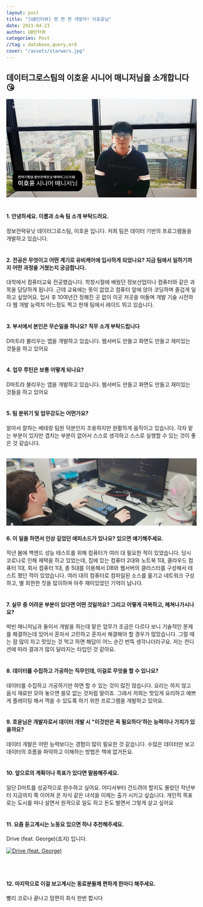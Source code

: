 ```yaml
---
layout: post
title: "[UB인터뷰] 찐 찐 찐 개발자! 이호윤님"
date: 2021-04-23
author: UB인터뷰
categories: Post
//tag : database,query,erd
cover: "/assets/starwars.jpg"
---
```



## 데이터그로스팀의 이호윤 시니어 매니저님을 소개합니다 😘
![](/assets/posting/20210423/4.jpg)
<br><br>

#### 1. 안녕하세요. 이름과 소속 팀 소개 부탁드려요.
정보전략유닛 데이터그로스팀, 이호윤 입니다.
저희 팀은 데이터 기반의 프로그램들을 개발하고 있습니다.
<br><br>

#### 2. 전공은 무엇이고 어떤 계기로 유비케어에 입사하게 되었나요? 지금 팀에서 일하기까지 어떤 과정을 거쳤는지 궁금합니다.
대학에서 컴퓨터교육 전공했습니다. 학창시절에 배웠던 정보산업이나 컴퓨터와 같은 과목을 담당하게 됩니다. 근데 교육에는 뜻이 없었고 컴퓨터 앞에 앉아 코딩하며 즐겁게 일하고 싶었어요.
입사 후 10여년간 정해진 곳 없이 이곳 저곳을 떠돌며 개발 기술 시전하다 웹 개발 능력치 어느정도 찍고 현재 팀에서 레이드 뛰고 있습니다.
<br><br>

#### 3. 부서에서 본인은 무슨일을 하나요? 직무 소개 부탁드립니다
D마트라 불리우는 앱을 개발하고 있습니다. 웹서버도 만들고 화면도 만들고 재미있는 것들을 하고 있어요
<br><br>

#### 4. 업무 루틴은 보통 어떻게 되나요?
D마트라 불리우는 앱을 개발하고 있습니다. 웹서버도 만들고 화면도 만들고 재미있는 것들을 하고 있어요
<br><br>

#### 5. 팀 분위기 및 업무강도는 어떤가요?
알아서 잘하는 베테랑 팀원 덕분인지 조용하지만 원활하게 움직이고 있습니다.
각자 맡는 부분이 있지만 겹치는 부분이 없어서 스스로 생각하고 스스로 실행할 수 있는 것이 좋은 것 같습니다.
<br><br>

![](/assets/posting/20210423/3.jpg)
#### 6. 이 일을 하면서 인상 깊었던 에피소드가 있나요? 있으면 얘기해주세요.
작년 봄에 백엔드 성능 테스트를 위해 컴퓨터가 여러 대 필요한 적이 있었습니다. 당시 코로나로 인해 재택을 하고 있었는데, 집에 있는 컴퓨터 2대와 노트북 1대, 클라우드 컴퓨터 1대, 회사 컴퓨터 1대, 총 5대를 이용해서 DB와 웹서버의 클러스터를 구성해서 테스트 했던 적이 있었습니다. 여러 대의 컴퓨터로 컴파일된 소스를 옮기고 네트워크 구성하고, 별 희한한 짓을 많이하며 아주 재미있었던 기억이 납니다.
<br><br>

#### 7. 실무 중 어려운 부분이 있다면 어떤 것일까요? 그리고 어떻게 극복하고, 헤쳐나가시나요?
박빈 매니저님과 둘이서 개발을 하는데 맡은 업무가 조금은 다르다 보니 기술적인 문제를 해결하는데 있어서 혼자서 고민하고 혼자서 해결해야 할 경우가 많았습니다. 그럴 때는 잠 많이 자고 맛있는 것 먹고 하면 해답이 어느 순간 번뜩 생각나더라구요. 저는 컨디션에 따라 결과가 많이 달라지는 타입인 것 같아요.
<br><br>

#### 8. 데이터를 수집하고 가공하는 직무인데, 이걸로 무엇을 할 수 있나요?
데이터를 수집하고 가공하기만 하면 할 수 있는 것이 많진 않습니다. 요리는 하지 않고 음식 재료만 모아 놓으면 쓸모 없는 것처럼 말이죠. 그래서 저희는 맛있게 요리하고 예쁘게 플레이팅 해서 먹을 수 있도록 하기 위한 프로그램을 개발하고 있어요.
<br><br>

#### 9. 호윤님은 개발자로서 데이터 개발 시 "이것만은 꼭 필요하다’하는 능력이나 가치가 있을까요?
데이터 개발은 어떤 능력보다는 경험이 많이 필요한 것 같습니다. 수많은 데이터만 보고 데이터의 흐름을 파악하고 이해하는 방법은 책에 없거든요.
<br><br>

#### 10. 앞으로의 계획이나 목표가 있다면 말씀해주세요.
일단 D마트를 성공적으로 완수하고 싶어요. 어디서부터 건드려야 할지도 몰랐던 작년부터 지금까지 쭉 이어져 온 자식 같은 녀석을 이제는 출가 시키고 싶습니다.
개인적 목표로는 도시를 떠나 살면서 원격으로 일도 하고 돈도 벌면서 그렇게 살고 싶어요
<br><br>

#### 11. 요즘 듣고계시는 노동요 있으면 하나 추천해주세요.
Drive (feat. George)(죠지) 입니다.

[![Drive (feat. George)](https://img.youtube.com/vi/a290srGkawg/0.jpg)](https://www.youtube.com/watch?v=a290srGkawg "Drive (feat. George)")

<br><br>

#### 12. 마지막으로 이걸 보고계시는 동료분들께 편하게 한마디 해주세요.
빨리 코로나 끝나고 맘편히 회식 한번 합시다  


